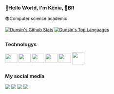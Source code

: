 ### 🦂Hello World, I'm Kênia, 📍BR

📚Computer science academic


<a href="https://github.com/keniareis"><img alt="Dunsin's Github Stats" src="https://github-readme-stats.vercel.app/api?username=keniareis&show_icons=true&count_private=true&theme=radical" /></a>
<a href="https://github.com/keniareis"><img alt="Dunsin's Top Languages" src="https://github-readme-stats.vercel.app/api/top-langs/?username=keniareis&langs_count=8&count_private=true&layout=compact&theme=radical"/></a>
##
### Technologys
<div style="diplay: inline_block">
<img align="center" height="30" width="40" src="https://cdn.jsdelivr.net/gh/devicons/devicon/icons/c/c-original.svg" />
<img align="center" height="30" width="40" src="https://cdn.jsdelivr.net/gh/devicons/devicon/icons/vscode/vscode-original.svg" />
<img align="center" height="30" width="40" src="https://cdn.jsdelivr.net/gh/devicons/devicon/icons/git/git-original.svg" />
<img align="center" height="30" width="40" src="https://cdn.jsdelivr.net/gh/devicons/devicon/icons/javascript/javascript-original.svg" />
<img align="center" height="30" width="40" src="https://cdn.jsdelivr.net/gh/devicons/devicon/icons/python/python-original.svg" />
<img align="center" height="40" width="40" src="https://cdn.jsdelivr.net/gh/devicons/devicon/icons/java/java-original-wordmark.svg" />          
</div>

##
### My social media
<a href="https://www.linkedin.com/in/kenia-de-oliveira-309b41268/" target="_blank"><img src="https://img.shields.io/badge/-LinkedIn-%230077B5?style=for-the-badge&logo=linkedin&logoColor=white" target="_blank"></a>
<a href="https://www.instagram.com/keniaooliver/" target="_blank"><img src="https://img.shields.io/badge/-Instagram-%23E4405F?style=for-the-badge&logo=instagram&logoColor=white" target="_blank"></a>
<a href = "mailto:keniaolivereis@gmail.com"><img src="https://img.shields.io/badge/-Gmail-%23333?style=for-the-badge&logo=gmail&logoColor=white" target="_blank"></a>
<a href = "https://twitter.com/Keniaoliveer" target="_blank"><img src="https://img.shields.io/badge/Twitter-1DA1F2?style=for-the-badge&logo=twitter&logoColor=white" target="_blank"></a>
